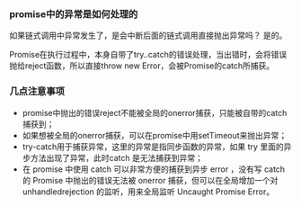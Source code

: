### promise中的异常是如何处理的
如果链式调用中异常发生了，是会中断后面的链式调用直接抛出异常吗？
是的。

Promise在执行过程中，本身自带了try..catch的错误处理，当出错时，会将错误抛给reject函数，所以直接throw new Error，会被Promise的catch所捕获。

### 几点注意事项
- promise中抛出的错误reject不能被全局的onerror捕获，只能被自带的catch捕获到；
- 如果想被全局的onerror捕获，可以在promise中用setTimeout来抛出异常；
- try-catch用于捕获异常，这里的异常是指同步函数的异常，如果 try 里面的异步方法出现了异常，此时catch 是无法捕获到异常；
- 在 promise 中使用 catch 可以非常方便的捕获到异步 error ，没有写 catch 的 Promise 中抛出的错误无法被 onerror 捕获，但可以在全局增加一个对 unhandledrejection 的监听，用来全局监听 Uncaught Promise Error。